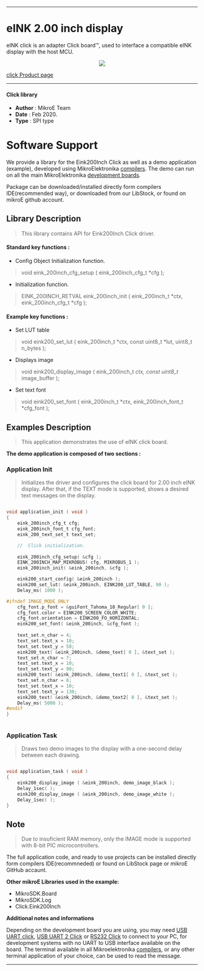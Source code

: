 
---
# eINK 2.00 inch display

eINK click is an adapter Click board™, used to interface a compatible eINK display with the host MCU.

<p align="center">
  <img src="https://download.mikroe.com/images/click_for_ide/eink_click_bundle20inch.png">
</p>

[click Product page](https://www.mikroe.com/eink-click)

---

#### Click library 

- **Author**        : MikroE Team
- **Date**          : Feb 2020.
- **Type**          : SPI type


# Software Support

We provide a library for the Eink200Inch Click 
as well as a demo application (example), developed using MikroElektronika 
[compilers](https://shop.mikroe.com/compilers). 
The demo can run on all the main MikroElektronika [development boards](https://shop.mikroe.com/development-boards).

Package can be downloaded/installed directly form compilers IDE(recommended way), or downloaded from our LibStock, or found on mikroE github account. 

## Library Description

> This library contains API for Eink200Inch Click driver.

#### Standard key functions :

- Config Object Initialization function.
> void eink_200inch_cfg_setup ( eink_200inch_cfg_t *cfg ); 
 
- Initialization function.
> EINK_200INCH_RETVAL eink_200inch_init ( eink_200inch_t *ctx, eink_200inch_cfg_t *cfg );

#### Example key functions :

- Set LUT table
> void eink200_set_lut ( eink_200inch_t *ctx, const uint8_t *lut, uint8_t n_bytes );
 
- Displays image
> void eink200_display_image ( eink_200inch_t *ctx, const uint8_t* image_buffer );

- Set text font
> void eink200_set_font ( eink_200inch_t *ctx, eink_200inch_font_t *cfg_font );

## Examples Description

> This application demonstrates the use of eINK click board.

**The demo application is composed of two sections :**

### Application Init 

> Initializes the driver and configures the click board for 2.00 inch eINK display.
> After that, if the TEXT mode is supported, shows a desired text messages on the display.

```c

void application_init ( void )
{
    eink_200inch_cfg_t cfg;   
    eink_200inch_font_t cfg_font;
    eink_200_text_set_t text_set;

    //  Click initialization.
    
    eink_200inch_cfg_setup( &cfg );
    EINK_200INCH_MAP_MIKROBUS( cfg, MIKROBUS_1 );
    eink_200inch_init( &eink_200inch, &cfg );

    eink200_start_config( &eink_200inch );
    eink200_set_lut( &eink_200inch, EINK200_LUT_TABLE, 90 );
    Delay_ms( 1000 );

#ifndef IMAGE_MODE_ONLY
    cfg_font.p_font = &guiFont_Tahoma_10_Regular[ 0 ];
    cfg_font.color = EINK200_SCREEN_COLOR_WHITE;
    cfg_font.orientation = EINK200_FO_HORIZONTAL;  
    eink200_set_font( &eink_200inch, &cfg_font );
    
    text_set.n_char = 4;
    text_set.text_x = 10;
    text_set.text_y = 50;
    eink200_text( &eink_200inch, &demo_text[ 0 ], &text_set );
    text_set.n_char = 7;
    text_set.text_x = 10;
    text_set.text_y = 90;
    eink200_text( &eink_200inch, &demo_text1[ 0 ], &text_set );
    text_set.n_char = 8;
    text_set.text_x = 10;
    text_set.text_y = 130;
    eink200_text( &eink_200inch, &demo_text2[ 0 ], &text_set ); 
    Delay_ms( 5000 );
#endif
}
  
```

### Application Task

> Draws two demo images to the display with a one-second delay between each drawing.

```c

void application_task ( void )
{
    eink200_display_image ( &eink_200inch, demo_image_black );
    Delay_1sec( );
    eink200_display_image ( &eink_200inch, demo_image_white );
    Delay_1sec( );
}

```

## Note

> Due to insuficient RAM memory, only the IMAGE mode is supported with 8-bit PIC microcontrollers.

The full application code, and ready to use projects can be  installed directly form compilers IDE(recommneded) or found on LibStock page or mikroE GitHub accaunt.

**Other mikroE Libraries used in the example:** 

- MikroSDK.Board
- MikroSDK.Log
- Click.Eink200Inch

**Additional notes and informations**

Depending on the development board you are using, you may need 
[USB UART click](https://shop.mikroe.com/usb-uart-click), 
[USB UART 2 Click](https://shop.mikroe.com/usb-uart-2-click) or 
[RS232 Click](https://shop.mikroe.com/rs232-click) to connect to your PC, for 
development systems with no UART to USB interface available on the board. The 
terminal available in all Mikroelektronika 
[compilers](https://shop.mikroe.com/compilers), or any other terminal application 
of your choice, can be used to read the message.



---
